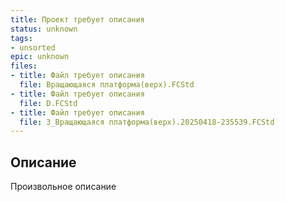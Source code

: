 ```yaml
---
title: Проект требует описания
status: unknown
tags:
- unsorted
epic: unknown
files:
- title: Файл требует описания
  file: Вращающаяся платформа(верх).FCStd
- title: Файл требует описания
  file: D.FCStd
- title: Файл требует описания
  file: 3_Вращающаяся платформа(верх).20250418-235539.FCStd
---
```



## Описание

Произвольное описание